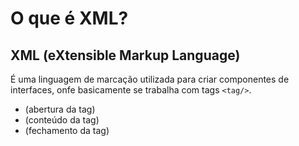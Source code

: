 # O que é XML?

## XML (e**X**tensible **M**arkup **L**anguage)

É uma linguagem de marcação utilizada para criar componentes de interfaces, onfe basicamente se trabalha com tags `<tag/>`.

- <receita nome="pão"> (abertura da tag)
- <ingredientes quantidade="3" unidade="xícara" item="farinha"/> (conteúdo da tag)
- </receita>(fechamento da tag)

